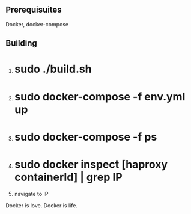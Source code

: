## Prerequisuites
Docker, docker-compose


## Building
1. # sudo ./build.sh
2. # sudo docker-compose -f env.yml up
3. # sudo docker-compose -f ps
4. # sudo docker inspect [haproxy containerId] | grep IP
5. navigate to IP 

Docker is love. Docker is life.
